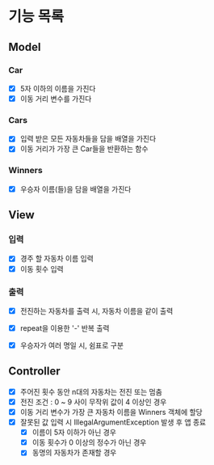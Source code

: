 # 기능 목록

## Model
### Car
- [x] 5자 이하의 이름을 가진다
- [x] 이동 거리 변수를 가진다

### Cars
- [x] 입력 받은 모든 자동차들을 담을 배열을 가진다
- [x] 이동 거리가 가장 큰 Car들을 반환하는 함수

### Winners
- [x] 우승자 이름(들)을 담을 배열을 가진다

## View
### 입력
- [x] 경주 할 자동차 이름 입력
- [x] 이동 횟수 입력

### 출력
- [x] 전진하는 자동차를 출력 시, 자동차 이름을 같이 출력
- [x] repeat을 이용한 '-' 반복 출력
- [x] 우승자가 여러 명일 시, 쉼표로 구분


## Controller
- [x] 주어진 횟수 동안 n대의 자동차는 전진 또는 멈춤
- [x] 전진 조건 : 0 ~ 9 사이 무작위 값이 4 이상인 경우
- [x] 이동 거리 변수가 가장 큰 자동차 이름을 Winners 객체에 할당
- [x] 잘못된 값 입력 시 IllegalArgumentException 발생 후 앱 종료
  - [x] 이름이 5자 이하가 아닌 경우
  - [x] 이동 횟수가 0 이상의 정수가 아닌 경우
  - [x] 동명의 자동차가 존재할 경우